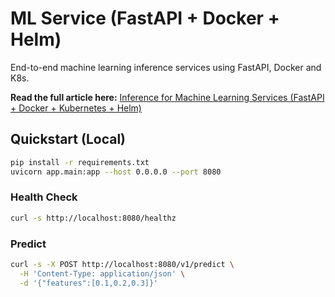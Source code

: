 # ML Service (FastAPI + Docker + Helm)

End-to-end machine learning inference services using FastAPI, Docker and K8s.

**Read the full article here:** [Inference for Machine Learning Services (FastAPI + Docker + Kubernetes + Helm)](https://medium.com/@soroushfarid/inference-for-machine-learning-services-fastapi-docker-kubernetes-helm-1fec85d167eb)

## Quickstart (Local)

```bash
pip install -r requirements.txt
uvicorn app.main:app --host 0.0.0.0 --port 8080
```

### Health Check
```bash
curl -s http://localhost:8080/healthz
```

### Predict
```bash
curl -s -X POST http://localhost:8080/v1/predict \
  -H 'Content-Type: application/json' \
  -d '{"features":[0.1,0.2,0.3]}'
```
